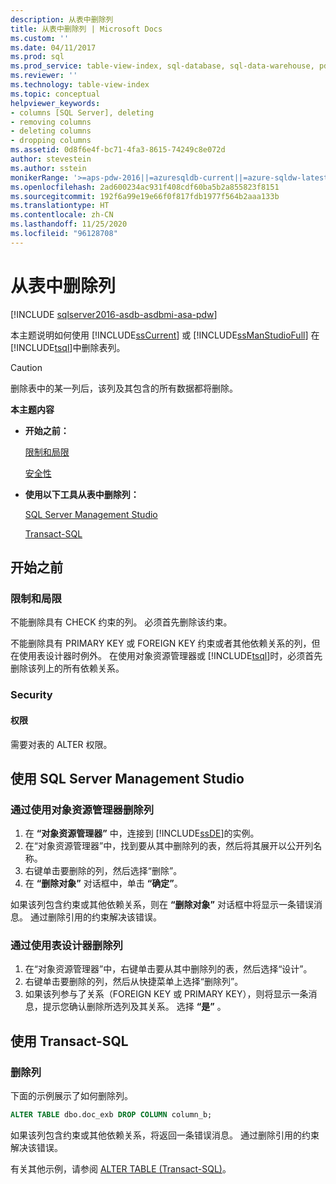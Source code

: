 ```yaml
---
description: 从表中删除列
title: 从表中删除列 | Microsoft Docs
ms.custom: ''
ms.date: 04/11/2017
ms.prod: sql
ms.prod_service: table-view-index, sql-database, sql-data-warehouse, pdw
ms.reviewer: ''
ms.technology: table-view-index
ms.topic: conceptual
helpviewer_keywords:
- columns [SQL Server], deleting
- removing columns
- deleting columns
- dropping columns
ms.assetid: 0d8f6e4f-bc71-4fa3-8615-74249c8e072d
author: stevestein
ms.author: sstein
monikerRange: '>=aps-pdw-2016||=azuresqldb-current||=azure-sqldw-latest||>=sql-server-2016||=sqlallproducts-allversions||>=sql-server-linux-2017||=azuresqldb-mi-current'
ms.openlocfilehash: 2ad600234ac931f408cdf60ba5b2a855823f8151
ms.sourcegitcommit: 192f6a99e19e66f0f817fdb1977f564b2aaa133b
ms.translationtype: HT
ms.contentlocale: zh-CN
ms.lasthandoff: 11/25/2020
ms.locfileid: "96128708"
---
```

# <a name="delete-columns-from-a-table"></a>从表中删除列

[!INCLUDE [sqlserver2016-asdb-asdbmi-asa-pdw](../../includes/applies-to-version/sqlserver2016-asdb-asdbmi-asa-pdw.md)]

本主题说明如何使用 [!INCLUDE[ssCurrent](../../includes/sscurrent-md.md)] 或 [!INCLUDE[ssManStudioFull](../../includes/ssmanstudiofull-md.md)] 在 [!INCLUDE[tsql](../../includes/tsql-md.md)]中删除表列。

> [!CAUTION]
> 删除表中的某一列后，该列及其包含的所有数据都将删除。

 **本主题内容**

- **开始之前：**

   [限制和局限](#Restrictions)

   [安全性](#Security)

- **使用以下工具从表中删除列：**

   [SQL Server Management Studio](#SSMSProcedure)

   [Transact-SQL](#TsqlProcedure)

## <a name="before-you-begin"></a><a name="BeforeYouBegin"></a> 开始之前

### <a name="limitations-and-restrictions"></a><a name="Restrictions"></a> 限制和局限

不能删除具有 CHECK 约束的列。 必须首先删除该约束。

不能删除具有 PRIMARY KEY 或 FOREIGN KEY 约束或者其他依赖关系的列，但在使用表设计器时例外。 在使用对象资源管理器或 [!INCLUDE[tsql](../../includes/tsql-md.md)]时，必须首先删除该列上的所有依赖关系。

### <a name="security"></a><a name="Security"></a> Security

#### <a name="permissions"></a><a name="Permissions"></a> 权限

需要对表的 ALTER 权限。

## <a name="using-sql-server-management-studio"></a><a name="SSMSProcedure"></a> 使用 SQL Server Management Studio

### <a name="to-delete-columns-by-using-object-explorer"></a>通过使用对象资源管理器删除列

1. 在 **“对象资源管理器”** 中，连接到 [!INCLUDE[ssDE](../../includes/ssde-md.md)]的实例。
2. 在“对象资源管理器”中，找到要从其中删除列的表，然后将其展开以公开列名称。
3. 右键单击要删除的列，然后选择“删除”。
4. 在 **“删除对象”** 对话框中，单击 **“确定”**。

如果该列包含约束或其他依赖关系，则在 **“删除对象”** 对话框中将显示一条错误消息。 通过删除引用的约束解决该错误。

### <a name="to-delete-columns-by-using-table-designer"></a>通过使用表设计器删除列

1. 在“对象资源管理器”中，右键单击要从其中删除列的表，然后选择“设计”。
2. 右键单击要删除的列，然后从快捷菜单上选择“删除列”。
3. 如果该列参与了关系（FOREIGN KEY 或 PRIMARY KEY），则将显示一条消息，提示您确认删除所选列及其关系。 选择 **“是”** 。

## <a name="using-transact-sql"></a><a name="TsqlProcedure"></a> 使用 Transact-SQL

### <a name="to-delete-columns"></a>删除列

下面的示例展示了如何删除列。

```sql
ALTER TABLE dbo.doc_exb DROP COLUMN column_b;
```

如果该列包含约束或其他依赖关系，将返回一条错误消息。 通过删除引用的约束解决该错误。

有关其他示例，请参阅 [ALTER TABLE (Transact-SQL)](../../t-sql/statements/alter-table-transact-sql.md)。

## <a name="FollowUp"></a>
